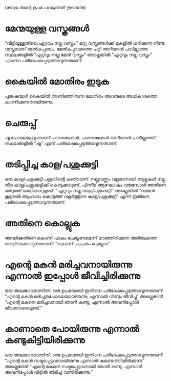 (യേശു തന്റെ ഉപമ പറയുന്നത് തുടരുന്നു)
# മേന്മയുള്ള വസ്ത്രങ്ങൾ
“വീട്ടിലുള്ളതിലെ ഏറ്റവും നല്ല വസ്ത്രം.” മറ്റു വസ്ത്രങ്ങൾക്ക് മുകളിൽ ധരിക്കുന്ന നീണ്ട വസ്ത്രമാണ് മേൽകുപ്പായം. മേൽകുപ്പായത്തെ പറ്റി അറിയാൻ പാടില്ലാത്ത സ്ഥലങ്ങളിൽ “ഏറ്റവും നല്ല മേൽ വസ്ത്രം” അല്ലെങ്കിൽ “ഏറ്റവും നല്ല വസ്ത്രം” എന്നോ പരിഭാഷപ്പെടുത്താവുന്നതാണ്.
# കൈയിൽ മോതിരം ഇടുക
പുരുഷന്മാർ കൈയിൽ അണിഞ്ഞിരുന്ന മോതിരം അവരുടെ അധികാരത്തെ കാണിക്കുന്നതായിരുന്നു.
# ചെരുപ്പ്
ഷൂ പോലെയുള്ളതാണ് പാദരക്ഷകൾ. പാദരക്ഷകൾ അറിയാൻ പാടില്ലാത്ത് സ്ഥലങ്ങളിൽ “ഷൂ” എന്ന് പരിഭാഷപ്പെടുത്താവുന്നതാണ്.
# തടിപ്പിച്ച കാള/പശുക്കുട്ടി
ഒരു കാള/പശുക്കുട്ടി പശുവിന്റെ കുഞ്ഞാണ്. നല്ലവണ്ണം വളരാനായി ആളുകൾ നല്ല തീറ്റ കാള/പശുക്കുട്ടിക്ക് കൊടുക്കാറുണ്ട്, പിന്നീട് ആഘോഷം വരുമ്പോൾ അതിനെ അറുത്ത് ഭക്ഷിക്കാറുമുണ്ട്. “ഏറ്റവും നല്ല കാള/പശുക്കുട്ടി” അല്ലെങ്കിൽ “നമ്മൾ കൂടുതൽ ആഹാരം കൊടുത്ത് വളർത്തുന്ന കാള/പശുക്കുട്ടി” എന്ന് ഇതിനെ പരിഭാഷപ്പെടുത്താവുന്നതാണ്.  
# അതിനെ കൊല്ലുക
അവർക്കതിനെ കൊന്ന് പാകം ചെയ്യണമെന്ന് മറഞ്ഞിരിക്കുന്ന അർത്ഥത്തെ തെളിവാക്കാവുന്നതാണ്: “കൊന്ന് പാചകം ചെയ്യുക”
# എന്റെ മകൻ മരിച്ചവനായിരുന്നു എന്നാൽ ഇപ്പോൾ ജീവിച്ചിരിക്കുന്നു
ഒരു അലങ്കാരമാണിത്. ഒരു ഉപമയായി ഇതിനെ പരിഭാഷപ്പെടുത്താവുന്നതാണ്: “എന്റെ മകൻ മരിച്ചതുപോലെയായിരുന്നു; എന്നാൽ വീണ്ടും ജീവിച്ചു” അല്ലെങ്കിൽ “എന്റെ മകനെ മരിച്ചവനായി ഞാൻ കണ്ടു, എന്നാൽ അവനിപ്പോൾ ജീവനോടെയുണ്ട്.”
# കാണാതെ പോയിരുന്നു എന്നാൽ കണ്ടുകിട്ടിയിരിക്കുന്നു
ഒരു അലങ്കാരമാണിത്. ഒരു ഉപമയായി ഇതിനെ പരിഭാഷപ്പെടുത്താവുന്നതാണ്: “എന്റെ മകൻ നഷ്ടപ്പെട്ടവനായിരുന്നു എന്നാൽ കണ്ടെത്തിയിരിക്കുന്നു” അല്ലെങ്കിൽ “എന്റെ മകനെ നഷ്ടപ്പെട്ടവനായി ഞാൻ കണ്ടു, എന്നാൽ അവനിപ്പോൾ വീട്ടിൽ തിരിച്ച് വന്നിരിക്കുന്നു.”
